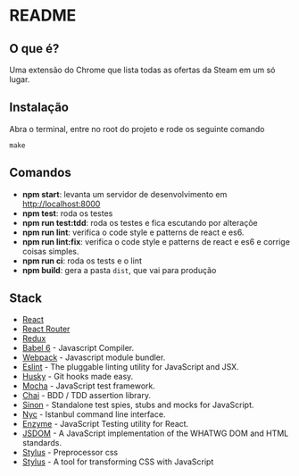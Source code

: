 # README

## O que é?

Uma extensão do Chrome que lista todas as ofertas da Steam em um só lugar.

## Instalação

Abra o terminal, entre no root do projeto e rode os seguinte comando

```
make
```

## Comandos

* **npm start**: levanta um servidor de desenvolvimento em [http://localhost:8000](http://localhost:8000)
* **npm test**: roda os testes
* **npm run test:tdd**: roda os testes e fica escutando por alteraçõe
* **npm run lint**: verifica o code style e patterns de react e es6.
* **npm run lint:fix**: verifica o code style e patterns de react e es6 e corrige coisas simples.
* **npm run ci**: roda os tests e o lint
* **npm build**: gera a pasta `dist`, que vai para produção

## Stack

- [React](https://facebook.github.io/react/)
- [React Router](https://github.com/ReactTraining/react-router)
- [Redux](http://redux.js.org/docs/introduction/)
- [Babel 6](https://babeljs.io/) - Javascript Compiler.
- [Webpack](https://webpack.github.io/) - Javascript module bundler.
- [Eslint](http://eslint.org/) - The pluggable linting utility for JavaScript and JSX.
- [Husky](https://github.com/typicode/husky) - Git hooks made easy.
- [Mocha](https://mochajs.org/) - JavaScript test framework.
- [Chai](http://chaijs.com/) - BDD / TDD assertion library.
- [Sinon](http://sinonjs.org/) - Standalone test spies, stubs and mocks for JavaScript.
- [Nyc](https://github.com/istanbuljs/nyc) - Istanbul command line interface.
- [Enzyme](http://airbnb.io/enzyme/) - JavaScript Testing utility for React.
- [JSDOM](https://github.com/tmpvar/jsdom) - A JavaScript implementation of the WHATWG DOM and HTML standards.
- [Stylus](http://stylus-lang.com/) - Preprocessor css
- [Stylus](http://postcss.org/) - A tool for transforming CSS with JavaScript

